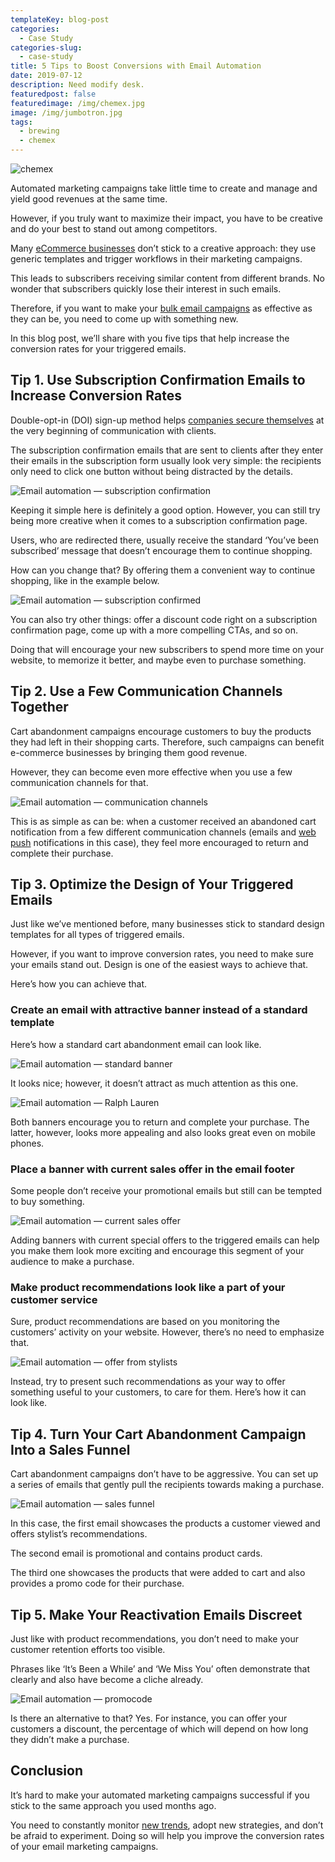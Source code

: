 ```yaml
---
templateKey: blog-post
categories:
  - Case Study
categories-slug:
  - case-study
title: 5 Tips to Boost Conversions with Email Automation
date: 2019-07-12
description: Need modify desk.
featuredpost: false
featuredimage: /img/chemex.jpg
image: /img/jumbotron.jpg
tags:
  - brewing
  - chemex
---
```

![chemex](/img/chemex.jpg)

Automated marketing campaigns take little time to create and manage and yield good revenues at the same time.

However, if you truly want to maximize their impact, you have to be creative and do your best to stand out among competitors.

Many [eCommerce businesses](https://softcube.com/allo-facebook-ads-case-study/) don’t stick to a creative approach: they use generic templates and trigger workflows in their marketing campaigns.

This leads to subscribers receiving similar content from different brands. No wonder that subscribers quickly lose their interest in such emails.

Therefore, if you want to make your [bulk email campaigns](https://esputnik.com/en/email-campaigns) as effective as they can be, you need to come up with something new.

In this blog post, we’ll share with you five tips that help increase the conversion rates for your triggered emails.

## Tip 1. Use Subscription Confirmation Emails to Increase Conversion Rates

Double-opt-in (DOI) sign-up method helps [companies secure themselves](https://esputnik.com/en/blog/why-do-we-need-double-opt-in) at the very beginning of communication with clients.

The subscription confirmation emails that are sent to clients after they enter their emails in the subscription form usually look very simple: the recipients only need to click one button without being distracted by the details.

![Email automation — subscription confirmation](/img/email-automation-subscription-confirmation.jpg)

Keeping it simple here is definitely a good option. However, you can still try being more creative when it comes to a subscription confirmation page.

Users, who are redirected there, usually receive the standard ‘You’ve been subscribed’ message that doesn’t encourage them to continue shopping.   

How can you change that? By offering them a convenient way to continue shopping, like in the example below.

![Email automation — subscription confirmed](/img/email-automation-continue-shopping.jpg)

You can also try other things: offer a discount code right on a subscription confirmation page, come up with a more compelling CTAs, and so on.

Doing that will encourage your new subscribers to spend more time on your website, to memorize it better, and maybe even to purchase something.

## Tip 2. Use a Few Communication Channels Together

Cart abandonment campaigns encourage customers to buy the products they had left in their shopping carts. Therefore, such campaigns can benefit e-commerce businesses by bringing them good revenue.

However, they can become even more effective when you use a few communication channels for that.  

![Email automation — communication channels](/img/email-automation-communication-channels.jpg)

This is as simple as can be: when a customer received an abandoned cart notification from a few different communication channels (emails and [web push](https://esputnik.com/en/automated-web-push-notifications) notifications in this case), they feel more encouraged to return and complete their purchase.

## Tip 3. Optimize the Design of Your Triggered Emails

Just like we’ve mentioned before, many businesses stick to standard design templates for all types of triggered emails.

However, if you want to improve conversion rates, you need to make sure your emails stand out. Design is one of the easiest ways to achieve that.  

Here’s how you can achieve that.  

### Create an email with attractive banner instead of a standard template

Here’s how a standard cart abandonment email can look like.

![Email automation — standard banner](/img/email-automation-standard-banner-350x1024.jpg)

It looks nice; however, it doesn’t attract as much attention as this one.

![Email automation — Ralph Lauren](/img/email-automation-ralph-lauren.jpg)

Both banners encourage you to return and complete your purchase. The latter, however, looks more appealing and also looks great even on mobile phones.

### Place a banner with current sales offer in the email footer

Some people don’t receive your promotional emails but still can be tempted to buy something.

![Email automation — current sales offer](/img/email-automation-current-sales.jpg)

Adding banners with current special offers to the triggered emails can help you make them look more exciting and encourage this segment of your audience to make a purchase.  

### Make product recommendations look like a part of your customer service

Sure, product recommendations are based on you monitoring the customers’ activity on your website. However, there’s no need to emphasize that.   

![Email automation — offer from stylists](/img/email-automation-offer-from-stylists.jpg)

Instead, try to present such recommendations as your way to offer something useful to your customers, to care for them. Here’s how it can look like.  

## Tip 4. Turn Your Cart Abandonment Campaign Into a Sales Funnel

Cart abandonment campaigns don’t have to be aggressive. You can set up a series of emails that gently pull the recipients towards making a purchase.  

![Email automation — sales funnel](/img/email-automation-sales-funnel.jpg)

In this case, the first email showcases the products a customer viewed and offers stylist’s recommendations.

The second email is promotional and contains product cards.

The third one showcases the products that were added to cart and also provides a promo code for their purchase.

## Tip 5. Make Your Reactivation Emails Discreet

Just like with product recommendations, you don’t need to make your customer retention efforts too visible.

Phrases like ‘It’s Been a While’ and ‘We Miss You’ often demonstrate that clearly and also have become a cliche already.   

![Email automation — promocode](/img/email-automation-promo-code.jpg)

Is there an alternative to that? Yes. For instance, you can offer your customers a discount, the percentage of which will depend on how long they didn’t make a purchase.  

## Conclusion

It’s hard to make your automated marketing campaigns successful if you stick to the same approach you used months ago.

You need to constantly monitor [new trends](https://softcube.com/), adopt new strategies, and don’t be afraid to experiment. Doing so will help you improve the conversion rates of your email marketing campaigns.
